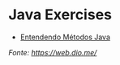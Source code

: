 # Java Exercises

* [Entendendo Métodos Java](https://github.com/Tati-Ramos/Java-Exercises/tree/master/Dio/src/entendendo)



_Fonte: https://web.dio.me/_
